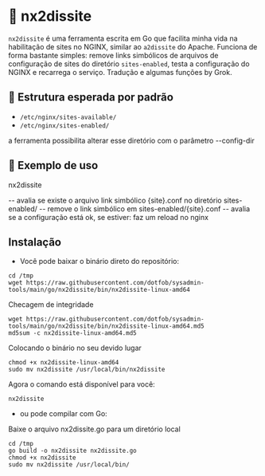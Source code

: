 # 🔧 nx2dissite

`nx2dissite` é uma ferramenta escrita em Go que facilita minha vida na habilitação de sites no NGINX, similar ao `a2dissite` do Apache. Funciona de forma bastante simples: remove links simbólicos de arquivos de configuração de sites do diretório `sites-enabled`, testa a configuração do NGINX e recarrega o serviço. Tradução e algumas funções by Grok.

## 📂 Estrutura esperada por padrão

- `/etc/nginx/sites-available/`
- `/etc/nginx/sites-enabled/`

a ferramenta possibilita alterar esse diretório com o parâmetro --config-dir

## 🧪 Exemplo de uso

nx2dissite <site>

 -- avalia se existe o arquivo link simbólico {site}.conf no diretório sites-enabled/
 -- remove o link simbólico em sites-enabled/{site}.conf
 -- avalia se a configuração está ok, se estiver: faz um reload no nginx

## Instalação

- Você pode baixar o binário direto do repositório:
```
cd /tmp
wget https://raw.githubusercontent.com/dotfob/sysadmin-tools/main/go/nx2dissite/bin/nx2dissite-linux-amd64
```
Checagem de integridade
```
wget https://raw.githubusercontent.com/dotfob/sysadmin-tools/main/go/nx2dissite/bin/nx2dissite-linux-amd64.md5
md5sum -c nx2dissite-linux-amd64.md5
```
Colocando o binário no seu devido lugar
```
chmod +x nx2dissite-linux-amd64
sudo mv nx2dissite /usr/local/bin/nx2dissite
```
Agora o comando está disponível para você:
```
nx2dissite
```
- ou pode compilar com Go:

Baixe o arquivo nx2dissite.go para um diretório local 
```
cd /tmp
go build -o nx2dissite nx2dissite.go
chmod +x nx2dissite
sudo mv nx2dissite /usr/local/bin/
```



